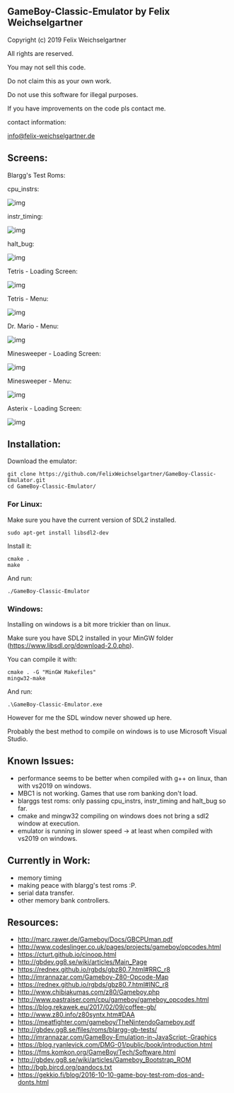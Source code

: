 ## GameBoy-Classic-Emulator by Felix Weichselgartner

Copyright (c) 2019 Felix Weichselgartner

All rights are reserved.

You may not sell this code.

Do not claim this as your own work.

Do not use this software for illegal purposes.

If you have improvements on the code pls contact me.

contact information:

info@felix-weichselgartner.de


## Screens:

Blargg's Test Roms:

cpu_instrs:

![img](http://felix-weichselgartner.westeurope.cloudapp.azure.com/media/markdownx/04b0382e-acc7-4381-b469-3ba1b6c15255.png)

instr_timing:

![img](http://felix-weichselgartner.westeurope.cloudapp.azure.com/media/markdownx/1b7c192f-0c23-49eb-86da-9db3dd4a832a.png)

halt_bug:

![img](http://felix-weichselgartner.westeurope.cloudapp.azure.com/media/markdownx/5cd5efaf-c9b8-4b57-b3fa-1b48d2111440.png)

Tetris - Loading Screen:

![img](http://felix-weichselgartner.westeurope.cloudapp.azure.com/media/markdownx/a71e0f5e-81b3-4aa6-aa23-17d5fcbc632f.png)

Tetris - Menu:

![img](http://felix-weichselgartner.westeurope.cloudapp.azure.com/media/markdownx/d9b76f5c-2be8-40a9-8e88-b27dfd0c60cb.png)

Dr. Mario - Menu:

![img](http://felix-weichselgartner.westeurope.cloudapp.azure.com/media/markdownx/b0f8e811-818d-40a7-a315-71f117d49859.png)

Minesweeper - Loading Screen:

![img](http://felix-weichselgartner.westeurope.cloudapp.azure.com/media/markdownx/95c2a7ea-0ff0-4ade-8f10-78f52beb46c9.png)

Minesweeper - Menu:

![img](http://felix-weichselgartner.westeurope.cloudapp.azure.com/media/markdownx/28f172f9-5700-450e-9dea-bae4d31cc402.png)

Asterix - Loading Screen:

![img](http://felix-weichselgartner.westeurope.cloudapp.azure.com/media/markdownx/49902649-a70e-41b4-967a-a8451a040fcc.png)


## Installation:

Download the emulator:
```
git clone https://github.com/FelixWeichselgartner/GameBoy-Classic-Emulator.git
cd GameBoy-Classic-Emulator/
```

### For Linux:

Make sure you have the current version of SDL2 installed.
```
sudo apt-get install libsdl2-dev
```

Install it:
```
cmake .
make
```

And run:
```
./GameBoy-Classic-Emulator
```

### Windows:

Installing on windows is a bit more trickier than on linux.

Make sure you have SDL2 installed in your MinGW folder (https://www.libsdl.org/download-2.0.php).

You can compile it with:
```
cmake . -G "MinGW Makefiles"
mingw32-make
``` 

And run:
```
.\GameBoy-Classic-Emulator.exe
```

However for me the SDL window never showed up here.

Probably the best method to compile on windows is to use Microsoft Visual Studio.


## Known Issues:

* performance seems to be better when compiled with g++ on linux, than with vs2019 on windows.
* MBC1 is not working. Games that use rom banking don't load.
* blarggs test roms: only passing cpu_instrs, instr_timing and halt_bug so far.
* cmake and mingw32 compiling on windows does not bring a sdl2 window at execution.
* emulator is running in slower speed -> at least when compiled with vs2019 on windows.

## Currently in Work:

* memory timing
* making peace with blargg's test roms :P.
* serial data transfer.
* other memory bank controllers.

## Resources:

* http://marc.rawer.de/Gameboy/Docs/GBCPUman.pdf
* http://www.codeslinger.co.uk/pages/projects/gameboy/opcodes.html
* https://cturt.github.io/cinoop.html
* http://gbdev.gg8.se/wiki/articles/Main_Page
* https://rednex.github.io/rgbds/gbz80.7.html#RRC_r8
* http://imrannazar.com/Gameboy-Z80-Opcode-Map
* https://rednex.github.io/rgbds/gbz80.7.html#INC_r8
* http://www.chibiakumas.com/z80/Gameboy.php
* http://www.pastraiser.com/cpu/gameboy/gameboy_opcodes.html
* https://blog.rekawek.eu/2017/02/09/coffee-gb/
* http://www.z80.info/z80syntx.htm#DAA
* https://meatfighter.com/gameboy/TheNintendoGameboy.pdf
* http://gbdev.gg8.se/files/roms/blargg-gb-tests/
* http://imrannazar.com/GameBoy-Emulation-in-JavaScript:-Graphics
* https://blog.ryanlevick.com/DMG-01/public/book/introduction.html
* https://fms.komkon.org/GameBoy/Tech/Software.html
* http://gbdev.gg8.se/wiki/articles/Gameboy_Bootstrap_ROM
* http://bgb.bircd.org/pandocs.txt
* https://gekkio.fi/blog/2016-10-10-game-boy-test-rom-dos-and-donts.html